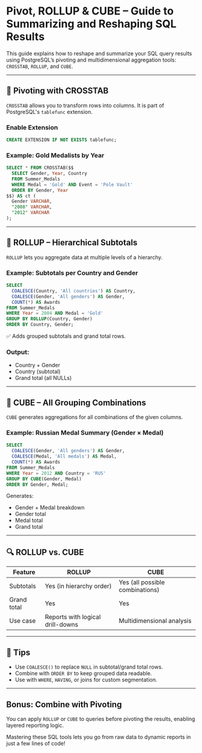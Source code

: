 # Pivot, ROLLUP & CUBE – Guide to Summarizing and Reshaping SQL Results

This guide explains how to reshape and summarize your SQL query results using PostgreSQL’s pivoting and multidimensional aggregation tools: `CROSSTAB`, `ROLLUP`, and `CUBE`.

---

## 🔁 Pivoting with CROSSTAB

`CROSSTAB` allows you to transform rows into columns. It is part of PostgreSQL's `tablefunc` extension.

### Enable Extension

```sql
CREATE EXTENSION IF NOT EXISTS tablefunc;
```

### Example: Gold Medalists by Year

```sql
SELECT * FROM CROSSTAB($$
  SELECT Gender, Year, Country
  FROM Summer_Medals
  WHERE Medal = 'Gold' AND Event = 'Pole Vault'
  ORDER BY Gender, Year
$$) AS ct (
  Gender VARCHAR,
  "2008" VARCHAR,
  "2012" VARCHAR
);
```

---

## 🧮 ROLLUP – Hierarchical Subtotals

`ROLLUP` lets you aggregate data at multiple levels of a hierarchy.

### Example: Subtotals per Country and Gender

```sql
SELECT
  COALESCE(Country, 'All countries') AS Country,
  COALESCE(Gender, 'All genders') AS Gender,
  COUNT(*) AS Awards
FROM Summer_Medals
WHERE Year = 2004 AND Medal = 'Gold'
GROUP BY ROLLUP(Country, Gender)
ORDER BY Country, Gender;
```

✅ Adds grouped subtotals and grand total rows.

### Output:

* Country + Gender
* Country (subtotal)
* Grand total (all NULLs)

---

## 🔷 CUBE – All Grouping Combinations

`CUBE` generates aggregations for all combinations of the given columns.

### Example: Russian Medal Summary (Gender × Medal)

```sql
SELECT
  COALESCE(Gender, 'All genders') AS Gender,
  COALESCE(Medal, 'All medals') AS Medal,
  COUNT(*) AS Awards
FROM Summer_Medals
WHERE Year = 2012 AND Country = 'RUS'
GROUP BY CUBE(Gender, Medal)
ORDER BY Gender, Medal;
```

Generates:

* Gender + Medal breakdown
* Gender total
* Medal total
* Grand total

---

## 🔍 ROLLUP vs. CUBE

| Feature     | ROLLUP                           | CUBE                            |
| ----------- | -------------------------------- | ------------------------------- |
| Subtotals   | Yes (in hierarchy order)         | Yes (all possible combinations) |
| Grand total | Yes                              | Yes                             |
| Use case    | Reports with logical drill-downs | Multidimensional analysis       |

---

## 🧠 Tips

* Use `COALESCE()` to replace `NULL` in subtotal/grand total rows.
* Combine with `ORDER BY` to keep grouped data readable.
* Use with `WHERE`, `HAVING`, or joins for custom segmentation.

---

## Bonus: Combine with Pivoting

You can apply `ROLLUP` or `CUBE` to queries before pivoting the results, enabling layered reporting logic.

Mastering these SQL tools lets you go from raw data to dynamic reports in just a few lines of code!
